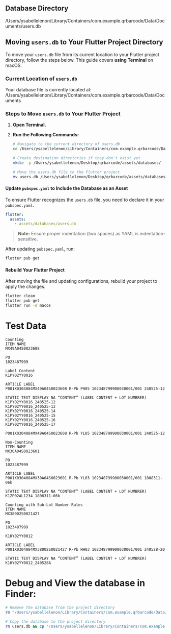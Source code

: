 ## Database Directory

/Users/ysabellelenon/Library/Containers/com.example.qrbarcode/Data/Documents/users.db

## Moving `users.db` to Your Flutter Project Directory

To move your `users.db` file from its current location to your Flutter project directory, follow the steps below. This guide covers **using Terminal** on macOS.

### Current Location of `users.db`

Your database file is currently located at: /Users/ysabellelenon/Library/Containers/com.example.qrbarcode/Data/Documents

### Steps to Move `users.db` to Your Flutter Project

1. **Open Terminal.**

2. **Run the Following Commands:**

   ```bash
   # Navigate to the current directory of users.db
   cd /Users/ysabellelenon/Library/Containers/com.example.qrbarcode/Data/Documents/
   
   # Create destination directories if they don't exist yet
   mkdir -p /Users/ysabellelenon/Desktop/qrbarcode/assets/databases/
   
   # Move the users.db file to the Flutter project
   mv users.db /Users/ysabellelenon/Desktop/qrbarcode/assets/databases/
   ```

#### Update `pubspec.yaml` to Include the Database as an Asset

To ensure Flutter recognizes the `users.db` file, you need to declare it in your `pubspec.yaml`.

```yaml
flutter:
  assets:
    - assets/databases/users.db
```

> **Note:** Ensure proper indentation (two spaces) as YAML is indentation-sensitive.

After updating `pubspec.yaml`, run:

```bash
flutter pub get
```

#### Rebuild Your Flutter Project

After moving the file and updating configurations, rebuild your project to apply the changes.

```bash
flutter clean
flutter pub get
flutter run -d macos
```


# Test Data
```
Counting
ITEM NAME
MX49A04S0023608

PO
1023487999

Label Content
K1PY02YY0016

ARTICLE LABEL
P001X0304084MX49A04S0023608 R-Pb PH05 102348799900030001/001 240525-12

STATIC TEXT DISPLAY NA “CONTENT” (LABEL CONTENT + LOT NUMBRER)
K1PY02YY0016_240525-12
K1PY02YY0016_240525-13
K1PY02YY0016_240525-14
K1PY02YY0016_240525-15
K1PY02YY0016_240525-16
K1PY02YY0016_240525-17

P001X0304084MX49A04S0023608 R-Pb YL05 102348799900030001/001 240525-12

Non-Counting
ITEM NAME
MX30A04S0023601

PO
1023487999

ARTICLE LABEL
P001X0304084MX30A04S0023601 R-Pb YL03 102348799900030001/001 1808311-06k

STATIC TEXT DISPLAY NA “CONTENT” (LABEL CONTENT + LOT NUMBRER)
K1ZP02AL1234_1808311-06k

Counting with Sub-Lot Number Rules
ITEM NAME
MX38002S0021427

PO
1023487999

K1HY02YY0012

ARTICLE LABEL
P001X0304084MX38002S0021427 R-Pb HH03 102348799900030001/001 240528-20

STATIC TEXT DISPLAY NA “CONTENT” (LABEL CONTENT + LOT NUMBRER)
K1HY02YY0012_240528A
```


# Debug and View the database in Finder:
```bash
# Remove the database from the project directory
rm "/Users/ysabellelenon/Library/Containers/com.example.qrbarcode/Data/Documents/databases/users.db"

# Copy the database to the project directory
rm users.db && cp "/Users/ysabellelenon/Library/Containers/com.example.qrbarcode/Data/Documents/databases/users.db" users.db
```